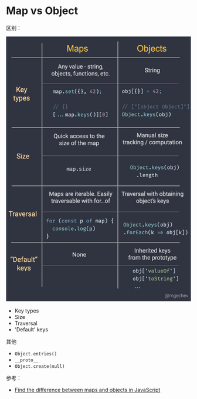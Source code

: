 # Map vs Object

区别：

![map vs object](./img/map-vs-object.jpg)

- Key types
- Size
- Traversal
- 'Default' keys

其他

- `Object.entries()`
- `__proto__`
- `Object.create(null)`

参考：

- [Find the difference between maps and objects in JavaScript](https://twitter.com/mgechev/status/1437997120263491590)
